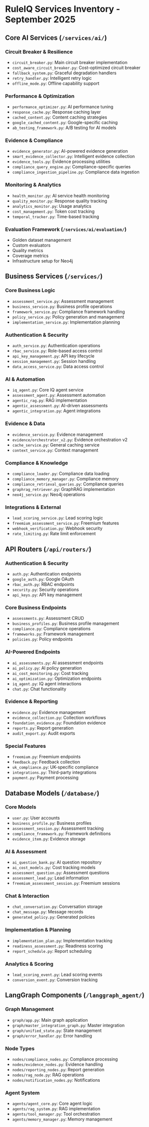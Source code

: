 # RuleIQ Services Inventory - September 2025

## Core AI Services (`/services/ai/`)

### Circuit Breaker & Resilience
- `circuit_breaker.py`: Main circuit breaker implementation
- `cost_aware_circuit_breaker.py`: Cost-optimized circuit breaker
- `fallback_system.py`: Graceful degradation handlers
- `retry_handler.py`: Intelligent retry logic
- `offline_mode.py`: Offline capability support

### Performance & Optimization
- `performance_optimizer.py`: AI performance tuning
- `response_cache.py`: Response caching layer
- `cached_content.py`: Content caching strategies
- `google_cached_content.py`: Google-specific caching
- `ab_testing_framework.py`: A/B testing for AI models

### Evidence & Compliance
- `evidence_generator.py`: AI-powered evidence generation
- `smart_evidence_collector.py`: Intelligent evidence collection
- `evidence_tools.py`: Evidence processing utilities
- `compliance_query_engine.py`: Compliance-specific queries
- `compliance_ingestion_pipeline.py`: Compliance data ingestion

### Monitoring & Analytics
- `health_monitor.py`: AI service health monitoring
- `quality_monitor.py`: Response quality tracking
- `analytics_monitor.py`: Usage analytics
- `cost_management.py`: Token cost tracking
- `temporal_tracker.py`: Time-based tracking

### Evaluation Framework (`/services/ai/evaluation/`)
- Golden dataset management
- Custom evaluators
- Quality metrics
- Coverage metrics
- Infrastructure setup for Neo4j

## Business Services (`/services/`)

### Core Business Logic
- `assessment_service.py`: Assessment management
- `business_service.py`: Business profile operations
- `framework_service.py`: Compliance framework handling
- `policy_service.py`: Policy generation and management
- `implementation_service.py`: Implementation planning

### Authentication & Security
- `auth_service.py`: Authentication operations
- `rbac_service.py`: Role-based access control
- `api_key_management.py`: API key lifecycle
- `session_management.py`: Session handling
- `data_access_service.py`: Data access control

### AI & Automation
- `iq_agent.py`: Core IQ agent service
- `assessment_agent.py`: Assessment automation
- `agentic_rag.py`: RAG implementation
- `agentic_assessment.py`: AI-driven assessments
- `agentic_integration.py`: Agent integrations

### Evidence & Data
- `evidence_service.py`: Evidence management
- `evidence/orchestrator_v2.py`: Evidence orchestration v2
- `cache_service.py`: General caching service
- `context_service.py`: Context management

### Compliance & Knowledge
- `compliance_loader.py`: Compliance data loading
- `compliance_memory_manager.py`: Compliance memory
- `compliance_retrieval_queries.py`: Compliance queries
- `graphrag_retriever.py`: GraphRAG implementation
- `neo4j_service.py`: Neo4j operations

### Integrations & External
- `lead_scoring_service.py`: Lead scoring logic
- `freemium_assessment_service.py`: Freemium features
- `webhook_verification.py`: Webhook security
- `rate_limiting.py`: Rate limit enforcement

## API Routers (`/api/routers/`)

### Authentication & Security
- `auth.py`: Authentication endpoints
- `google_auth.py`: Google OAuth
- `rbac_auth.py`: RBAC endpoints
- `security.py`: Security operations
- `api_keys.py`: API key management

### Core Business Endpoints
- `assessments.py`: Assessment CRUD
- `business_profiles.py`: Business profile management
- `compliance.py`: Compliance operations
- `frameworks.py`: Framework management
- `policies.py`: Policy endpoints

### AI-Powered Endpoints
- `ai_assessments.py`: AI assessment endpoints
- `ai_policy.py`: AI policy generation
- `ai_cost_monitoring.py`: Cost tracking
- `ai_optimization.py`: Optimization endpoints
- `iq_agent.py`: IQ agent interactions
- `chat.py`: Chat functionality

### Evidence & Reporting
- `evidence.py`: Evidence management
- `evidence_collection.py`: Collection workflows
- `foundation_evidence.py`: Foundation evidence
- `reports.py`: Report generation
- `audit_export.py`: Audit exports

### Special Features
- `freemium.py`: Freemium endpoints
- `feedback.py`: Feedback collection
- `uk_compliance.py`: UK-specific compliance
- `integrations.py`: Third-party integrations
- `payment.py`: Payment processing

## Database Models (`/database/`)

### Core Models
- `user.py`: User accounts
- `business_profile.py`: Business profiles
- `assessment_session.py`: Assessment tracking
- `compliance_framework.py`: Framework definitions
- `evidence_item.py`: Evidence storage

### AI & Assessment
- `ai_question_bank.py`: AI question repository
- `ai_cost_models.py`: Cost tracking models
- `assessment_question.py`: Assessment questions
- `assessment_lead.py`: Lead information
- `freemium_assessment_session.py`: Freemium sessions

### Chat & Interaction
- `chat_conversation.py`: Conversation storage
- `chat_message.py`: Message records
- `generated_policy.py`: Generated policies

### Implementation & Planning
- `implementation_plan.py`: Implementation tracking
- `readiness_assessment.py`: Readiness scoring
- `report_schedule.py`: Report scheduling

### Analytics & Scoring
- `lead_scoring_event.py`: Lead scoring events
- `conversion_event.py`: Conversion tracking

## LangGraph Components (`/langgraph_agent/`)

### Graph Management
- `graph/app.py`: Main graph application
- `graph/master_integration_graph.py`: Master integration
- `graph/unified_state.py`: State management
- `graph/error_handler.py`: Error handling

### Node Types
- `nodes/compliance_nodes.py`: Compliance processing
- `nodes/evidence_nodes.py`: Evidence handling
- `nodes/reporting_nodes.py`: Report generation
- `nodes/rag_node.py`: RAG operations
- `nodes/notification_nodes.py`: Notifications

### Agent System
- `agents/agent_core.py`: Core agent logic
- `agents/rag_system.py`: RAG implementation
- `agents/tool_manager.py`: Tool orchestration
- `agents/memory_manager.py`: Memory management